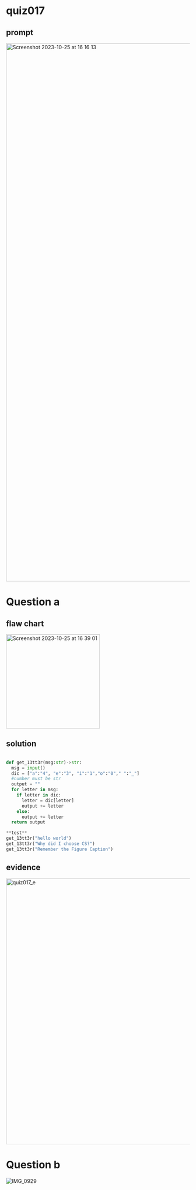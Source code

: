 # quiz017

## prompt
<img width="1470" alt="Screenshot 2023-10-25 at 16 16 13" src="https://github.com/ayyyane/unit1-2024/assets/142702159/508b3b9a-e538-470b-8951-db2d7a5aaafc">

# Question a
## flaw chart
<img width="257" alt="Screenshot 2023-10-25 at 16 39 01" src="https://github.com/ayyyane/unit1-2024/assets/142702159/dfa5476c-3f22-407b-9c90-aafc20ee4e53">


## solution 
```.py

def get_13tt3r(msg:str)->str:
  msg = input()
  dic = ["a":"4", "e":"3", "i":"1","o":"0"," ":"_"]
  #number must be str
  output = ""
  for letter in msg:
    if letter in dic:
      letter = dic[letter]
      output += letter
    else:
      output += letter
  return output

**test**
get_13tt3r("hello world")
get_13tt3r("Why did I choose CS?")
get_13tt3r("Remember the Figure Caption")

```

## evidence 
<img width="726" alt="quiz017_e" src="https://github.com/ayyyane/unit1-2024/assets/142702159/f666aa94-b1d0-4fdb-875e-533346676225">

# Question b
![IMG_0929](https://github.com/ayyyane/unit1-2024/assets/142702159/4572aa5c-8001-4363-8448-2ff2394c0c7d)
